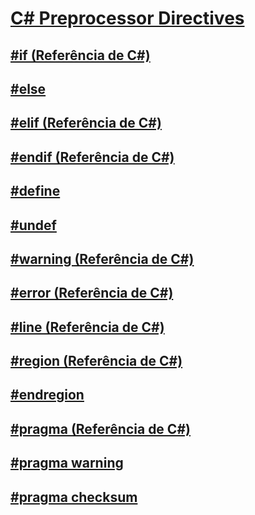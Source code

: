 # [C# Preprocessor Directives](TocOutOfQuery)
## [#if (Referência de C#)](preprocessor-if.md)
## [#else](TocOutOfQuery)
## [#elif (Referência de C#)](preprocessor-elif.md)
## [#endif (Referência de C#)](preprocessor-endif.md)
## [#define](TocOutOfQuery)
## [#undef](TocOutOfQuery)
## [#warning (Referência de C#)](preprocessor-warning.md)
## [#error (Referência de C#)](preprocessor-error.md)
## [#line (Referência de C#)](preprocessor-line.md)
## [#region (Referência de C#)](preprocessor-region.md)
## [#endregion](TocOutOfQuery)
## [#pragma (Referência de C#)](preprocessor-pragma.md)
## [#pragma warning](TocOutOfQuery)
## [#pragma checksum](TocOutOfQuery)
